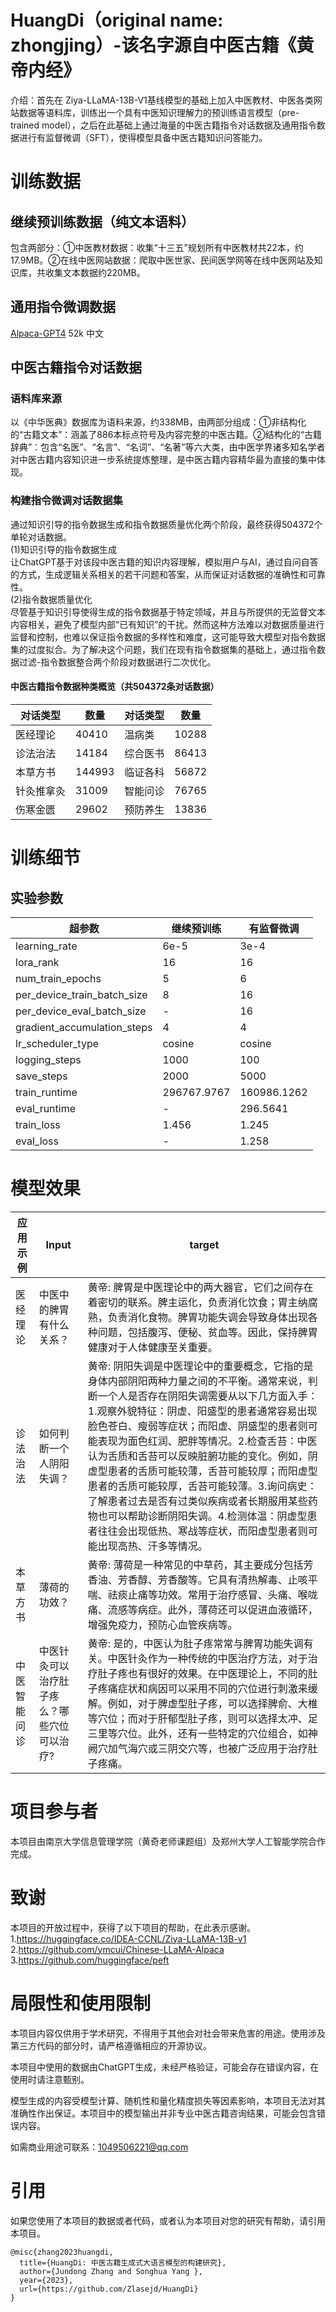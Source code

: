 # HuangDi（original name: zhongjing）-该名字源自中医古籍《黄帝内经》
介绍：首先在 Ziya-LLaMA-13B-V1基线模型的基础上加入中医教材、中医各类网站数据等语料库，训练出一个具有中医知识理解力的预训练语言模型（pre-trained model），之后在此基础上通过海量的中医古籍指令对话数据及通用指令数据进行有监督微调（SFT），使得模型具备中医古籍知识问答能力。<br>
# 训练数据
## 继续预训练数据（纯文本语料）
包含两部分：①中医教材数据：收集“十三五”规划所有中医教材共22本，约17.9MB。②在线中医网站数据：爬取中医世家、民间医学网等在线中医网站及知识库，共收集文本数据约220MB。
## 通用指令微调数据
[Alpaca-GPT4](https://github.com/Instruction-Tuning-with-GPT-4/GPT-4-LLM) 52k 中文
## 中医古籍指令对话数据
### 语料库来源
以《中华医典》数据库为语料来源，约338MB，由两部分组成：①非结构化的“古籍文本”：涵盖了886本标点符号及内容完整的中医古籍。②结构化的“古籍辞典”：包含“名医”、“名言”、“名词”、“名著”等六大类，由中医学界诸多知名学者对中医古籍内容知识进一步系统提炼整理，是中医古籍内容精华最为直接的集中体现。<br>
### 构建指令微调对话数据集
通过知识引导的指令数据生成和指令数据质量优化两个阶段，最终获得504372个单轮对话数据。<br>
(1)知识引导的指令数据生成<br>
让ChatGPT基于对该段中医古籍的知识内容理解，模拟用户与AI，通过自问自答的方式，生成逻辑关系相关的若干问题和答案，从而保证对话数据的准确性和可靠性。<br>
(2)指令数据质量优化<br>
尽管基于知识引导使得生成的指令数据基于特定领域，并且与所提供的无监督文本内容相关，避免了模型内部“已有知识”的干扰。然而这种方法难以对数据质量进行监督和控制，也难以保证指令数据的多样性和难度，这可能导致大模型对指令数据集的过度拟合。为了解决这个问题，我们在现有指令数据集的基础上，通过指令数据过滤-指令数据整合两个阶段对数据进行二次优化。
#### 中医古籍指令数据种类概览（共504372条对话数据）
对话类型  |数量 |对话类型 |数量   
 ---- | ----- |-----|------
 医经理论  | 40410 |温病类  | 10288
 诊法治法  | 14184 |综合医书  | 86413  
 本草方书  | 144993|临证各科  | 56872
 针灸推拿灸  | 31009|智能问诊  | 76765
 伤寒金匮  | 29602|预防养生  | 13836
# 训练细节
## 实验参数

超参数  | 继续预训练  | 有监督微调
 ---- | ----- | ------  
 learning_rate  | 6e-5 | 3e-4 
 lora_rank  | 16 | 16   
 num_train_epochs  | 5 | 6  
 per_device_train_batch_size  | 8 | 16 
 per_device_eval_batch_size  | - | 16   
 gradient_accumulation_steps  | 4 | 4
 lr_scheduler_type  | cosine | cosine 
 logging_steps  | 1000 | 100   
 save_steps  | 2000 | 5000  
 train_runtime  | 296767.9767 | 160986.1262 
 eval_runtime  | - | 296.5641   
 train_loss  | 1.456 | 1.245
 eval_loss  | - | 1.258

 # 模型效果
应用示例  |Input|target 
 ---- | ----- |-----
 医经理论|中医中的脾胃有什么关系？|黄帝: 脾胃是中医理论中的两大器官，它们之间存在着密切的联系。脾主运化，负责消化饮食；胃主纳腐熟，负责消化食物。脾胃功能失调会导致身体出现各种问题，包括腹泻、便秘、贫血等。因此，保持脾胃健康对于人体健康至关重要。
 诊法治法|如何判断一个人阴阳失调？|黄帝: 阴阳失调是中医理论中的重要概念，它指的是身体内部阴阳两种力量之间的不平衡。通常来说，判断一个人是否存在阴阳失调需要从以下几方面入手：1.观察外貌特征：阴虚、阳盛型的患者通常容易出现脸色苍白、瘦弱等症状；而阳虚、阴盛型的患者则可能表现为面色红润、肥胖等情况。2.检查舌苔：中医认为舌质和舌苔可以反映脏腑功能的变化。例如，阴虚型患者的舌质可能较薄，舌苔可能较厚；而阳虚型患者的舌质可能较厚，舌苔可能较薄。3.询问病史：了解患者过去是否有过类似疾病或者长期服用某些药物也可以帮助诊断阴阳失调。4.检测体温：阴虚型患者往往会出现低热、寒战等症状，而阳虚型患者则可能出现高热、汗多等情况。
本草方书|薄荷的功效？|黄帝: 薄荷是一种常见的中草药，其主要成分包括芳香油、芳香醇、芳香酸等。它具有清热解毒、止咳平喘、祛痰止痛等功效。常用于治疗感冒、头痛、喉咙痛、流感等病症。此外，薄荷还可以促进血液循环，增强免疫力，预防心血管疾病等。
中医智能问诊|中医针灸可以治疗肚子疼么？哪些穴位可以治疗?|黄帝: 是的，中医认为肚子疼常常与脾胃功能失调有关。中医针灸作为一种传统的中医治疗方法，对于治疗肚子疼也有很好的效果。在中医理论上，不同的肚子疼痛症状和病因可以采用不同的穴位进行刺激来缓解。例如，对于脾虚型肚子疼，可以选择脾俞、大椎等穴位；而对于肝郁型肚子疼，则可以选择太冲、足三里等穴位。此外，还有一些特定的穴位组合，如神阙穴加气海穴或三阴交穴等，也被广泛应用于治疗肚子疼痛。   
# 项目参与者
本项目由南京大学信息管理学院（黄奇老师课题组）及郑州大学人工智能学院合作完成。
# 致谢
本项目的开放过程中，获得了以下项目的帮助，在此表示感谢。<br>
1.https://huggingface.co/IDEA-CCNL/Ziya-LLaMA-13B-v1<br>
2.https://github.com/ymcui/Chinese-LLaMA-Alpaca<br>
3.https://github.com/huggingface/peft<br>
# 局限性和使用限制
本项目内容仅供用于学术研究，不得用于其他会对社会带来危害的用途。使用涉及第三方代码的部分时，请严格遵循相应的开源协议。<br>

本项目中使用的数据由ChatGPT生成，未经严格验证，可能会存在错误内容，在使用时请注意甄别。<br>

模型生成的内容受模型计算、随机性和量化精度损失等因素影响，本项目无法对其准确性作出保证。本项目中的模型输出并非专业中医古籍咨询结果，可能会包含错误内容。<br>

如需商业用途可联系：1049506221@qq.com
# 引用
如果您使用了本项目的数据或者代码，或者认为本项目对您的研究有帮助，请引用本项目。

    @misc{zhang2023huangdi,
      title={HuangDi: 中医古籍生成式大语言模型的构建研究},
      author={Jundong Zhang and Songhua Yang },
      year={2023},
      url={https://github.com/Zlasejd/HuangDi}
    }  
